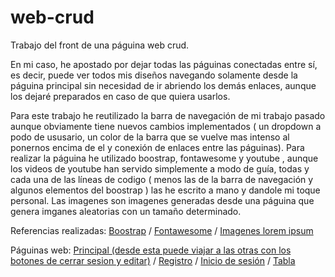 # web-crud

Trabajo del front de una páguina web crud.

En mi caso, he apostado por dejar todas las páguinas conectadas entre sí, es decir, puede ver todos mis diseños navegando solamente desde la páguina principal sin necesidad de ir abriendo los demás enlaces, aunque los dejaré preparados en caso de que quiera usarlos.

Para este trabajo he reutilizado la barra de navegación de mi trabajo pasado aunque obviamente tiene nuevos cambios implementados ( un dropdown a podo de ususario, un color de la barra que se vuelve mas intenso al ponernos encima de el y conexión de enlaces entre las páguinas). Para realizar la páguina he utilizado boostrap, fontawesome y youtube , aunque los videos de youtube han servido simplemente a modo de guía, todas y cada una de las líneas de codigo ( menos las de la barra de navegación y algunos elementos del boostrap ) las he escrito a mano y dandole mi toque personal. Las imagenes son imagenes generadas desde una páguina que genera imganes aleatorias con un tamaño determinado.

Referencias realizadas:
[Boostrap](https://getbootstrap.com/docs/4.0/getting-started/introduction/) / 
[Fontawesome](https://fontawesome.com/) / 
[Imagenes lorem ipsum](https://picsum.photos/)

Páguinas web:
[Principal (desde esta puede viajar a las otras con los botones de cerrar sesion y editar)](https://marcosmoralesaragon.github.io/web-crud/CRUD/index.html) / 
[Registro](https://marcosmoralesaragon.github.io/web-crud/CRUD/registro.html) / 
[Inicio de sesión](https://marcosmoralesaragon.github.io/web-crud/CRUD/login.html) / 
[Tabla](https://marcosmoralesaragon.github.io/web-crud/CRUD/tablas.html) 

